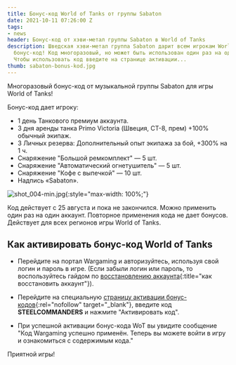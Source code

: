```yaml
---
title: Бонус-код World of Tanks от группы Sabaton
date: 2021-10-11 07:26:00 Z
tags:
- news
header: Бонус-код от хэви-метал группы Sabaton в World of Tanks
description: Шведская хэви-метал группа Sabaton дарит всем игрокам World of Tanks
  бонус-код! Код многоразовый, но может быть использован один раз на одном аккаунте.
  Чтобы использовать код введите на странице активации...
thumb: sabaton-bonus-kod.jpg
---
```


Многоразовый бонус-код от музыкальной группы Sabaton для игры World of Tanks!

Бонус-код дает игроку:

* 1 день Танкового премиум аккаунта.
* 3 дня аренды танка Primo Victoria (Швеция, СТ-8, прем) +100% обычный экипаж.
* 3 Личных резерва: Дополнительный опыт экипажа за бой, +300% на 1 ч.
* Снаряжение "Большой ремкомплект" — 5 шт.
* Снаряжение "Автоматический огнетушитель" — 5 шт.
* Снаряжение "Кофе с выпечкой" — 10 шт.
* Надпись «Sabaton».

![shot_004-min.jpg](https://ru-wotp.wgcdn.co/dcont/fb/image/shot_004-min.jpg){:style="max-width: 100%;"}

Код действует с 25 августа и пока не закончился. Можно применить один раз на один аккаунт. Повторное применения кода не дает бонусов. Действует для всех регионов игры World of Tanks.

## Как активировать бонус-код World of Tanks

* Перейдите на портал Wargaming и авторизуйтесь, используя свой логин и пароль в игре. (Если забыли логин или пароль, то воспользуйтесь гайдом по [восстановлению аккаунта](https://worldoftanks.tk/kak-vosstanovit-akkaunt-v-world-of-tanks){:title="как восстановить аккаунт"}). 

* Перейдите на специальную [страницу активации бонус-кодов](https://ru.wargaming.net/shop/redeem/){:rel="nofollow" target="_blank"}, введите код **STEELCOMMANDERS** и нажмите "Активировать код".

* При успешной активации бонус-кода WoT вы увидите сообщение "Код Wargaming успешно применён. Теперь вы можете войти в игру и ознакомиться с содержимым кода."

Приятной игры!
